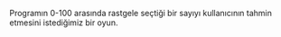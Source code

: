 Programın 0-100 arasında rastgele seçtiği bir sayıyı kullanıcının tahmin etmesini istediğimiz bir oyun.
